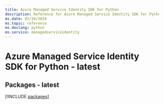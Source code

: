 ```yaml
---
title: Azure Managed Service Identity SDK for Python
description: Reference for Azure Managed Service Identity SDK for Python
ms.date: 02/20/2024
ms.topic: reference
ms.devlang: python
ms.service: managedserviceidentity
---
```

# Azure Managed Service Identity SDK for Python - latest
## Packages - latest
[!INCLUDE [packages](managed-service-identity-index.md)]